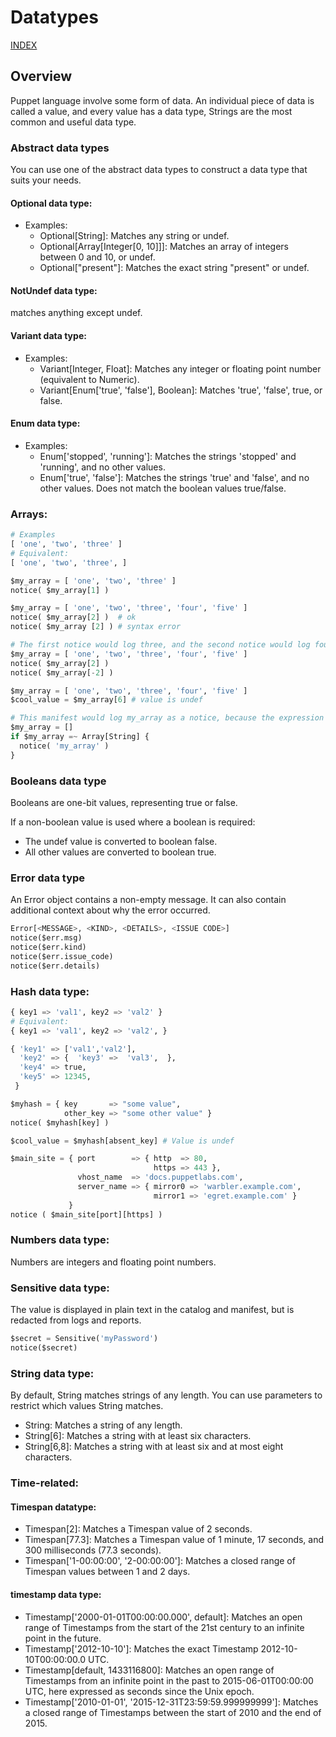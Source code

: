 # Datatypes

[INDEX](../../README.md)

## Overview
Puppet language involve some form of data. An individual piece of data is called a value, and every value has a data type, Strings are the most common and useful data type.

### Abstract data types
You can use one of the abstract data types to construct a data type that suits your needs.

#### Optional data type: 

- Examples:
  - Optional[String]: Matches any string or undef.
  - Optional[Array[Integer[0, 10]]]: Matches an array of integers between 0 and 10, or undef.
  - Optional["present"]: Matches the exact string "present" or undef.

#### NotUndef data type:
matches anything except undef.

#### Variant data type:

- Examples:
  - Variant[Integer, Float]: Matches any integer or floating point number (equivalent to Numeric).
  - Variant[Enum['true', 'false'], Boolean]: Matches 'true', 'false', true, or false.

#### Enum data type:

- Examples:
  - Enum['stopped', 'running']: Matches the strings 'stopped' and 'running', and no other values.
  - Enum['true', 'false']: Matches the strings 'true' and 'false', and no other values. Does not match the boolean values true/false.

### Arrays:
```python
# Examples
[ 'one', 'two', 'three' ]
# Equivalent:
[ 'one', 'two', 'three', ]

$my_array = [ 'one', 'two', 'three' ]
notice( $my_array[1] )

$my_array = [ 'one', 'two', 'three', 'four', 'five' ]
notice( $my_array[2] )  # ok
notice( $my_array [2] ) # syntax error

# The first notice would log three, and the second notice would log four.
$my_array = [ 'one', 'two', 'three', 'four', 'five' ]
notice( $my_array[2] )
notice( $my_array[-2] )

$my_array = [ 'one', 'two', 'three', 'four', 'five' ]
$cool_value = $my_array[6] # value is undef

# This manifest would log my_array as a notice, because the expression matches the empty array.
$my_array = []
if $my_array =~ Array[String] {
  notice( 'my_array' )
}
```

### Booleans data type
Booleans are one-bit values, representing true or false.

If a non-boolean value is used where a boolean is required:
- The undef value is converted to boolean false.
- All other values are converted to boolean true.

### Error data type
An Error object contains a non-empty message. It can also contain additional context about why the error occurred.

```python
Error[<MESSAGE>, <KIND>, <DETAILS>, <ISSUE CODE>]
notice($err.msg)
notice($err.kind)
notice($err.issue_code)
notice($err.details)
```

### Hash data type:
```python
{ key1 => 'val1', key2 => 'val2' }
# Equivalent:
{ key1 => 'val1', key2 => 'val2', }

{ 'key1' => ['val1','val2'], 
  'key2' => {  'key3' =>  'val3',  }, 
  'key4' => true,
  'key5' => 12345,
 }

$myhash = { key       => "some value",
            other_key => "some other value" }
notice( $myhash[key] )

$cool_value = $myhash[absent_key] # Value is undef

$main_site = { port        => { http  => 80,
                                https => 443 },
               vhost_name  => 'docs.puppetlabs.com',
               server_name => { mirror0 => 'warbler.example.com',
                                mirror1 => 'egret.example.com' }
             }
notice ( $main_site[port][https] )

```

### Numbers data type:
Numbers are integers and floating point numbers.


### Sensitive data type:
The value is displayed in plain text in the catalog and manifest, but is redacted from logs and reports.

```python
$secret = Sensitive('myPassword')
notice($secret)
```

### String data type:
By default, String matches strings of any length. You can use parameters to restrict which values String matches.

- String: Matches a string of any length.
- String[6]: Matches a string with at least six characters.
- String[6,8]: Matches a string with at least six and at most eight characters.

### Time-related:

#### Timespan datatype:
- Timespan[2]: Matches a Timespan value of 2 seconds.
- Timespan[77.3]: Matches a Timespan value of 1 minute, 17 seconds, and 300 milliseconds (77.3 seconds).
- Timespan['1-00:00:00', '2-00:00:00']: Matches a closed range of Timespan values between 1 and 2 days.

#### timestamp data type:

- Timestamp['2000-01-01T00:00:00.000', default]: Matches an open range of Timestamps from the start of the 21st century to an infinite point in the future.
- Timestamp['2012-10-10']: Matches the exact Timestamp 2012-10-10T00:00:00.0 UTC.
- Timestamp[default, 1433116800]: Matches an open range of Timestamps from an infinite point in the past to 2015-06-01T00:00:00 UTC, here expressed as seconds since the Unix epoch.
- Timestamp['2010-01-01', '2015-12-31T23:59:59.999999999']: Matches a closed range of Timestamps between the start of 2010 and the end of 2015.

